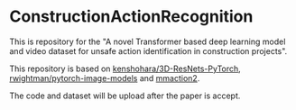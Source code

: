 # ConstructionActionRecognition

This is repository for the "A novel Transformer based deep learning model and video dataset for unsafe action identification in construction projects".

This repository is based on [kenshohara/3D-ResNets-PyTorch](https://github.com/kenshohara/3D-ResNets-PyTorch.git), [rwightman/pytorch-image-models](https://github.com/rwightman/pytorch-image-models.git) and [mmaction2](https://github.com/open-mmlab/mmaction2.git).

The code and dataset will be upload after the paper is accept.

